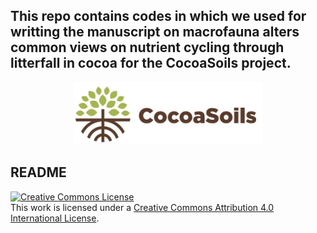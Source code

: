 ## This repo contains codes in which we used for writting the manuscript on macrofauna alters common views on nutrient cycling through litterfall in cocoa for the CocoaSoils project.


<p align="center">
<img src="https://github.com/BB1464/Office-Hour/blob/master/Plot/Logo%20CocoaSoils.jpg?raw=true" width="60%">
</p>


## README

<a rel="license" href="http://creativecommons.org/licenses/by/4.0/"><img alt="Creative Commons License" style="border-width:0" src="https://i.creativecommons.org/l/by/4.0/88x31.png" /></a><br />This work is licensed under a <a rel="license" href="http://creativecommons.org/licenses/by/4.0/">Creative Commons Attribution 4.0 International License</a>.








